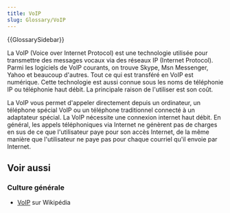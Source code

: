 ```yaml
---
title: VoIP
slug: Glossary/VoIP
---
```


{{GlossarySidebar}}

La VoIP (Voice over Internet Protocol) est une technologie utilisée pour transmettre des messages vocaux via des réseaux IP (Internet Protocol). Parmi les logiciels de VoIP courants, on trouve Skype, Msn Messenger, Yahoo et beaucoup d'autres. Tout ce qui est transféré en VoIP est numérique. Cette technologie est aussi connue sous les noms de téléphonie IP ou téléphonie haut débit. La principale raison de l'utiliser est son coût.

La VoIP vous permet d'appeler directement depuis un ordinateur, un téléphone spécial VoIP ou un téléphone traditionnel connecté à un adaptateur spécial. La VoIP nécessite une connexion internet haut débit. En général, les appels téléphoniques via Internet ne génèrent pas de charges en sus de ce que l'utilisateur paye pour son accès Internet, de la même manière que l'utilisateur ne paye pas pour chaque courriel qu'il envoie par Internet.

## Voir aussi

### Culture générale

- [VoIP](https://fr.wikipedia.org/wiki/Voix_sur_IP) sur Wikipédia

